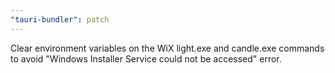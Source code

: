 ```yaml
---
"tauri-bundler": patch
---
```


Clear environment variables on the WiX light.exe and candle.exe commands to avoid "Windows Installer Service could not be accessed" error.
